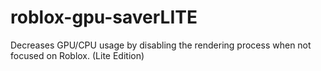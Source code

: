 # roblox-gpu-saverLITE
Decreases GPU/CPU usage by disabling the rendering process when not focused on Roblox. (Lite Edition)
